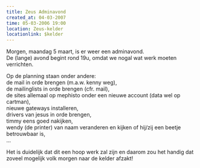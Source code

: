 ```yaml
---
title: Zeus Adminavond
created_at: 04-03-2007
time: 05-03-2006 19:00
location: Zeus-kelder
locationlink: $kelder
---
```


Morgen, maandag 5 maart, is er weer een adminavond.  
De (lange) avond begint rond 19u, omdat we nogal wat werk moeten verrichten.

Op de planning staan onder andere:  
de mail in orde brengen (m.a.w. kenny weg),  
de mailinglists in orde brengen (cfr. mail),  
de sites allemaal op mephisto onder een nieuwe account (data wel op cartman),  
nieuwe gateways installeren,  
drivers van jesus in orde brengen,  
timmy eens goed nakijken,  
wendy (de printer) van naam veranderen en kijken of hij/zij een beetje betrouwbaar is,  
...

Het is duidelijk dat dit een hoop werk zal zijn en daarom zou het handig dat zoveel mogelijk volk morgen naar de kelder afzakt!